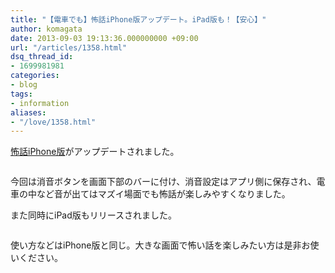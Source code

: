 ```yaml
---
title: "【電車でも】怖話iPhone版アップデート。iPad版も！【安心】"
author: komagata
date: 2013-09-03 19:13:36.000000000 +09:00
url: "/articles/1358.html"
dsq_thread_id:
- 1699981981
categories:
- blog
tags:
- information
aliases:
- "/love/1358.html"
---
```

[怖話iPhone版][1]がアップデートされました。


  <img alt="" src="https://lh5.googleusercontent.com/-nz7hOjoUfp8/Uh7W-8vTArI/AAAAAAAADbM/vnccNNKwkQ8/s400/Screen-Shot-2013-08-29-at-2.01.13-PM.png" />


今回は消音ボタンを画面下部のバーに付け、消音設定はアプリ側に保存され、電車の中など音が出てはマズイ場面でも怖話が楽しみやすくなりました。

また同時にiPad版もリリースされました。


  <img alt="" src="https://lh4.googleusercontent.com/-98AxWZY5-zM/Uh7XpGyxM8I/AAAAAAAADbg/OQfUoUkORNQ/s400/1.png" /></a>


使い方などはiPhone版と同じ。大きな画面で怖い話を楽しみたい方は是非お使いください。

 [1]: https://itunes.apple.com/jp/app/bu-hua-zui-buno1wan5000huano/id564486792?mt=8